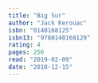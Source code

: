```yaml
---
title: "Big Sur"
author: "Jack Kerouac"
isbn: "0140168125"
isbn13: "9780140168129"
rating: 4
pages: 256
read: "2019-02-09"
date: "2018-12-15"
---
```


